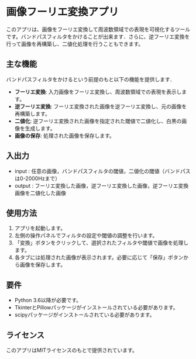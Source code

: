 # 画像フーリエ変換アプリ

このアプリは、画像をフーリエ変換して周波数領域での表現を可視化するツールです。バンドパスフィルタをかけることが出来ます．さらに、逆フーリエ変換を行って画像を再構築し、二値化処理を行うこともできます。

## 主な機能
バンドパスフィルタをかけるという前提のもと以下の機能を提供します．

- **フーリエ変換**: 入力画像をフーリエ変換し、周波数領域での表現を表示します。
- **逆フーリエ変換**: フーリエ変換された画像を逆フーリエ変換し、元の画像を再構築します。
- **二値化**: 逆フーリエ変換された画像を指定された閾値で二値化し、白黒の画像を生成します。
- **画像の保存**: 処理された画像を保存します。

## 入出力
- input : 任意の画像，バンドパスフィルタの閾値，二値化の閾値（バンドパスは0-2000Hzまで）
- output : フーリエ変換した画像，逆フーリエ変換した画像，逆フーリエ変換画像を二値化した画像

## 使用方法

1. アプリを起動します。
2. 左側の操作パネルでフィルタの設定や閾値の調整を行います。
3. 「変換」ボタンをクリックして、選択されたフィルタや閾値で画像を処理します。
4. 各タブには処理された画像が表示されます。必要に応じて「保存」ボタンから画像を保存します。

## 要件

- Python 3.6以降が必要です。
- TkinterとPillowパッケージがインストールされている必要があります。
- scipyパッケージがインストールされている必要があります。

## ライセンス

このアプリはMITライセンスのもとで提供されています。
